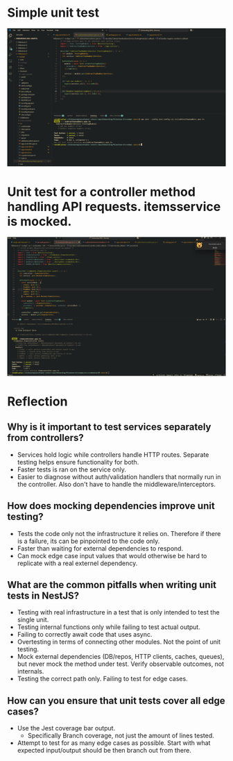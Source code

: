 # Simple unit test

![alt text](image-7.png)

# Unit test for a controller method handling API requests. itemsservice is mocked.

![alt text](image-8.png)

# Reflection

## Why is it important to test services separately from controllers?

- Services hold logic while controllers handle HTTP routes. Separate testing helps ensure functionality for both.
- Faster tests is ran on the service only.
- Easier to diagnose without auth/validation handlers that normally run in the controller. Also don't have to handle the middleware/interceptors.

## How does mocking dependencies improve unit testing?

- Tests the code only not the infrastructure it relies on. Therefore if there is a failure, its can be pinpointed to the code only.
- Faster than waiting for external dependencies to respond.
- Can mock edge case input values that would otherwise be hard to replicate with a real externel dependency.

## What are the common pitfalls when writing unit tests in NestJS?

- Testing with real infrastructure in a test that is only intended to test the single unit.
- Testing internal functions only while failing to test actual output.
- Failing to correctly await code that uses async.
- Overtesting in terms of connecting other modules. Not the point of unit testing.
- Mock external dependencies (DB/repos, HTTP clients, caches, queues), but never mock the method under test. Verify observable outcomes, not internals.
- Testing the correct path only. Failing to test for edge cases.

## How can you ensure that unit tests cover all edge cases?

- Use the Jest coverage bar output.
  - Specifically Branch coverage, not just the amount of lines tested.
- Attempt to test for as many edge cases as possible. Start with what expected input/output should be then branch out from there.
